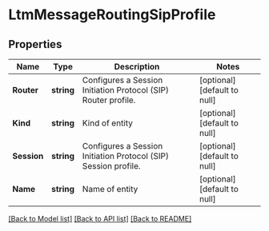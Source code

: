 # LtmMessageRoutingSipProfile

## Properties
Name | Type | Description | Notes
------------ | ------------- | ------------- | -------------
**Router** | **string** | Configures a Session Initiation Protocol (SIP) Router profile. | [optional] [default to null]
**Kind** | **string** | Kind of entity | [optional] [default to null]
**Session** | **string** | Configures a Session Initiation Protocol (SIP) Session profile. | [optional] [default to null]
**Name** | **string** | Name of entity | [optional] [default to null]

[[Back to Model list]](../README.md#documentation-for-models) [[Back to API list]](../README.md#documentation-for-api-endpoints) [[Back to README]](../README.md)


